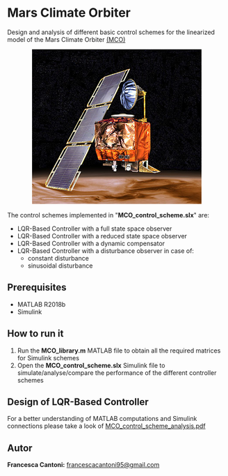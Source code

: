# Mars Climate Orbiter

Design and analysis of different basic control schemes for the linearized model of the Mars Climate Orbiter [(MCO)](https://it.wikipedia.org/wiki/Mars_Climate_Orbiter)

<p align="center">
  <img src="MCO.jpg">
 </p>

The control schemes implemented in "**MCO_control_scheme.slx**" are:
- LQR-Based Controller with a full state space observer
- LQR-Based Controller with a reduced state space observer
- LQR-Based Controller with a dynamic compensator
- LQR-Based Controller with a disturbance observer in case of:
  - constant disturbance
  - sinusoidal disturbance
  
## Prerequisites
- MATLAB R2018b
- Simulink

## How to run it
1. Run the **MCO_library.m** MATLAB file to obtain all the required matrices for Simulink schemes
2. Open the **MCO_control_scheme.slx** Simulink file to simulate/analyse/compare the performance of the different controller schemes


## Design of LQR-Based Controller
For a better understanding of MATLAB computations and Simulink connections please take a look of [MCO_control_scheme_analysis.pdf](https://github.com/francesca-cantoni/Mars_Climate_Orbiter/blob/master/MCO_control_scheme_analysis.pdf)

## Autor
**Francesca Cantoni:** 	francescacantoni95@gmail.com
